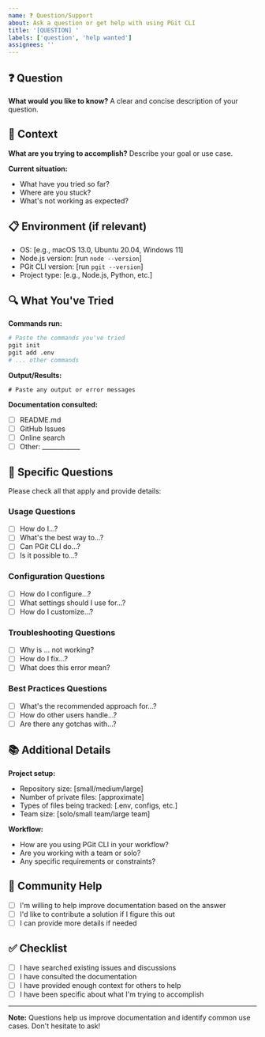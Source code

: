 ```yaml
---
name: ❓ Question/Support
about: Ask a question or get help with using PGit CLI
title: '[QUESTION] '
labels: ['question', 'help wanted']
assignees: ''
---
```


## ❓ Question

**What would you like to know?**
A clear and concise description of your question.

## 🎯 Context

**What are you trying to accomplish?**
Describe your goal or use case.

**Current situation:**
- What have you tried so far?
- Where are you stuck?
- What's not working as expected?

## 📋 Environment (if relevant)

- OS: [e.g., macOS 13.0, Ubuntu 20.04, Windows 11]
- Node.js version: [run `node --version`]
- PGit CLI version: [run `pgit --version`]
- Project type: [e.g., Node.js, Python, etc.]

## 🔍 What You've Tried

**Commands run:**
```bash
# Paste the commands you've tried
pgit init
pgit add .env
# ... other commands
```

**Output/Results:**
```
# Paste any output or error messages
```

**Documentation consulted:**
- [ ] README.md
- [ ] GitHub Issues
- [ ] Online search
- [ ] Other: ____________

## 🎯 Specific Questions

Please check all that apply and provide details:

### Usage Questions
- [ ] How do I...?
- [ ] What's the best way to...?
- [ ] Can PGit CLI do...?
- [ ] Is it possible to...?

### Configuration Questions
- [ ] How do I configure...?
- [ ] What settings should I use for...?
- [ ] How do I customize...?

### Troubleshooting Questions
- [ ] Why is ... not working?
- [ ] How do I fix...?
- [ ] What does this error mean?

### Best Practices Questions
- [ ] What's the recommended approach for...?
- [ ] How do other users handle...?
- [ ] Are there any gotchas with...?

## 📚 Additional Details

**Project setup:**
- Repository size: [small/medium/large]
- Number of private files: [approximate]
- Types of files being tracked: [.env, configs, etc.]
- Team size: [solo/small team/large team]

**Workflow:**
- How are you using PGit CLI in your workflow?
- Are you working with a team or solo?
- Any specific requirements or constraints?

## 🤝 Community Help

- [ ] I'm willing to help improve documentation based on the answer
- [ ] I'd like to contribute a solution if I figure this out
- [ ] I can provide more details if needed

## ✅ Checklist

- [ ] I have searched existing issues and discussions
- [ ] I have consulted the documentation
- [ ] I have provided enough context for others to help
- [ ] I have been specific about what I'm trying to accomplish

---

**Note:** Questions help us improve documentation and identify common use cases. Don't hesitate to ask!